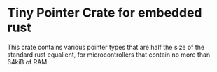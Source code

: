 # Tiny Pointer Crate for embedded rust

This crate contains various pointer types that are half the size of the standard rust equalient, for microcontrollers that contain no more than 64kiB of RAM.